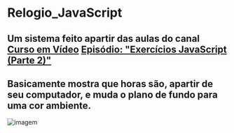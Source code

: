 # Relogio_JavaScript

## Um sistema feito apartir das aulas do canal [Curso em Vídeo](https://www.youtube.com/c/CursoemV%C3%ADdeo) [Episódio: "Exercícios JavaScript (Parte 2)"](https://www.youtube.com/watch?v=UXSWgnbSHxs)

## Basicamente mostra que horas são, apartir de seu computador, e muda o plano de fundo para uma cor ambiente. 


![imagem](https://cdn.discordapp.com/attachments/886270984489943111/997211568515321946/unknown.png)
